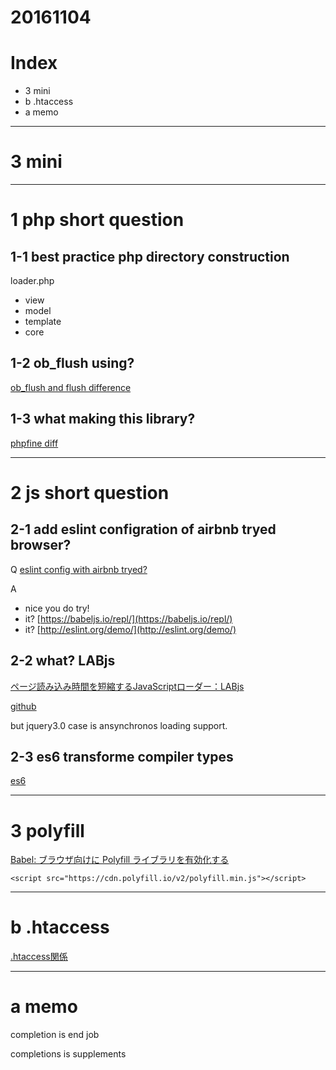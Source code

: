 # 20161104

# Index
- 3 mini
- b .htaccess
- a memo


---------------------
# 3 mini




----------------------------------------
# 1 php short question
## 1-1 best practice php directory construction

loader.php
- view
- model
- template
- core


## 1-2  ob_flush using?
[ob_flush and flush difference](http://www.y2sunlight.com/water/webman/php1/1X.4.html)


## 1-3 what making this library?

[phpfine diff](http://www.moongift.jp/2014/06/php-fine-diff-%E5%88%A9%E7%94%A8%E5%A0%B4%E9%9D%A2%E3%81%8C%E5%A4%9A%E3%81%9D%E3%81%86%E3%81%AAphp%E5%B7%AE%E5%88%86%E8%A1%A8%E7%A4%BA%E3%83%A9%E3%82%A4%E3%83%96%E3%83%A9%E3%83%AA/)


---------------------------------------

# 2 js short question

## 2-1 add eslint configration of airbnb tryed browser?

Q
[eslint config with airbnb tryed? ](https://github.com/airbnb/javascript/issues/1120)

A
- nice you do try!
- it? [https://babeljs.io/repl/](https://babeljs.io/repl/)
- it? [http://eslint.org/demo/](http://eslint.org/demo/)


## 2-2 what? LABjs

[ページ読み込み時間を短縮するJavaScriptローダー：LABjs](http://tokkono.cute.coocan.jp/blog/slow/index.php/xhtmlcss/loading-and-blocking-javascript-labjs/)

[github](https://github.com/gabor/LABjs)

but jquery3.0 case is ansynchronos loading support.

## 2-3 es6 transforme compiler types

[es6 ](http://analogic.jp/es2015_introduction/)





---------------------
# 3 polyfill

[ Babel: ブラウザ向けに Polyfill ライブラリを有効化する](http://www.d-wood.com/blog/2016/04/12_7917.html)

```
<script src="https://cdn.polyfill.io/v2/polyfill.min.js"></script>
```


---------------------
# b .htaccess

[.htaccess関係](http://d.hatena.ne.jp/zakira/20080129/1201614381)


---------------------
# a memo

completion is end job

completions is supplements




